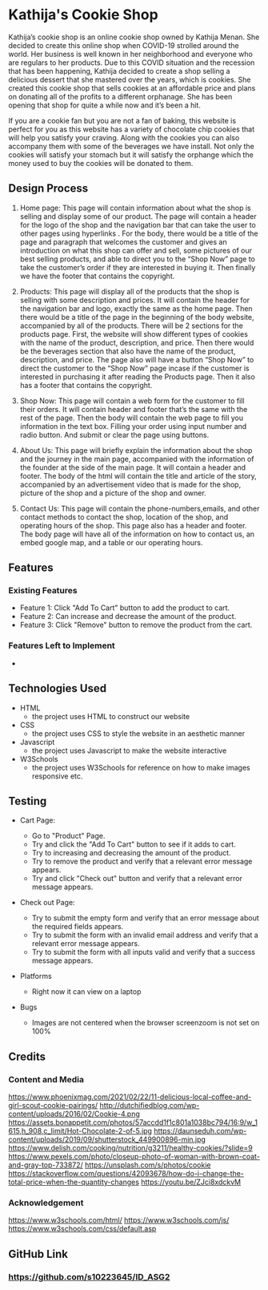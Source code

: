#  Kathija's Cookie Shop
Kathija’s cookie shop is an online cookie shop owned by Kathija Menan. She
decided to create this online shop when COVID-19 strolled around the world. Her business is well known in her neighborhood and everyone who are regulars to her products. Due to this COVID situation and the recession that has been happening, Kathija decided to create a shop selling a delicious dessert that she mastered over the years, which is cookies. She created this cookie shop that sells cookies at an affordable price and plans on donating all of the profits to a different orphanage. She has been opening that shop for quite a while now and it’s been a hit.

If you are a cookie fan but you are not a fan of baking, this website is perfect for you as this website has a variety of chocolate chip cookies that will help you satisfy your craving. Along with the cookies you can also accompany them with some of the beverages we have install. Not only the cookies will satisfy your stomach but it will satisfy the orphange which the money used to buy the cookies will be donated to them.


## Design Process
1. Home page: This page will contain information about what the shop is selling and display some of our product. The page will contain a header for the logo of the shop and the navigation bar that can take the user to other pages using hyperlinks . For the body, there would be a title of the page and paragraph that welcomes the customer and gives an introduction on what this shop can offer and sell, some pictures of our best selling products, and able to direct you to the “Shop Now” page to take the customer’s order if they are interested in buying it. Then finally we have the footer that contains the copyright.

2. Products: This page will display all of the products that the shop is selling with some description and prices. It will contain the header for the navigation bar and logo, exactly the same as the home page. Then there would be a title of the page in the beginning of the body website, accompanied by all of the products. There will be 2 sections for the products page. First, the website will show different types of cookies with the name of the product, description, and price. Then there would be the beverages section that also have the name of the product, description, and price. The page also will have a button “Shop Now” to direct the customer to the “Shop Now” page incase if the customer is interested in purchasing it after reading the Products page. Then it also has a footer that contains the copyright.

3. Shop Now: This page will contain a web form for the customer to fill their orders. It will contain header and footer that’s the same with the rest of the page. Then the body will contain the web page to fill you information in the text box. Filling your order using input number and radio button. And submit or clear the page using buttons.

4. About Us: This page will briefly explain the information about the shop and the journey in the main page, accompanied with the information of the founder at the side of the main page. It will contain a header and footer. The body of the html will contain the title and article of the story, accompanied by an advertisement video that is made for the shop, picture of the shop and a picture of the shop and owner.

5. Contact Us: This page will contain the phone-numbers,emails, and other contact methods to contact the shop, location of the shop, and operating hours of the shop. This page also has a header and footer. The body page will have all of the information on how to contact us, an embed google map, and a table or our operating hours.


## Features
### Existing Features
* Feature 1: Click "Add To Cart" button to add the product to cart.
* Feature 2: Can increase and decrease the amount of the product.
* Feature 3: Click "Remove" button to remove the product from the cart.
### Features Left to Implement
-


## Technologies Used
* HTML
  * the project uses HTML to construct our website
* CSS
  * the project uses CSS to style the website in an aesthetic manner
* Javascript
  * the project uses Javascript to make the website interactive
* W3Schools
  * the project uses W3Schools for reference on how to make images responsive etc.


## Testing
 * Cart Page:
    * Go to "Product" Page.
    * Try and click the "Add To Cart" button to see if it adds to cart.
    * Try to increasing and decreasing the amount of the product.
    * Try to remove the product and verify that a relevant error message appears.
    * Try and click "Check out" button and verify that a relevant error message appears.
 * Check out Page:
    * Try to submit the empty form and verify that an error message about the required fields appears.
    * Try to submit the form with an invalid email address and verify that a relevant error message appears.
    * Try to submit the form with all inputs valid and verify that a success message appears.

* Platforms
  * Right now it can view on a laptop
* Bugs
  * Images are not centered when the browser screenzoom is not set on 100%


## Credits
### Content and Media
https://www.phoenixmag.com/2021/02/22/11-delicious-local-coffee-and-girl-scout-cookie-pairings/
http://dutchifiedblog.com/wp-content/uploads/2016/02/Cookie-4.png
https://assets.bonappetit.com/photos/57accdd1f1c801a1038bc794/16:9/w_1615,h_908,c_limit/Hot-Chocolate-2-of-5.jpg
https://daunseduh.com/wp-content/uploads/2019/09/shutterstock_449900896-min.jpg
https://www.delish.com/cooking/nutrition/g3211/healthy-cookies/?slide=9
https://www.pexels.com/photo/closeup-photo-of-woman-with-brown-coat-and-gray-top-733872/
https://unsplash.com/s/photos/cookie
https://stackoverflow.com/questions/42093678/how-do-i-change-the-total-price-when-the-quantity-changes
https://youtu.be/ZJci8xdckvM

### Acknowledgement
https://www.w3schools.com/html/
https://www.w3schools.com/js/
https://www.w3schools.com/css/default.asp


## GitHub Link
### https://github.com/s10223645/ID_ASG2
